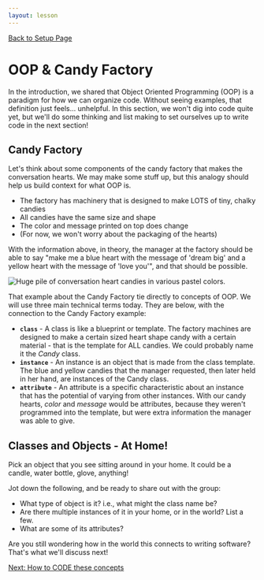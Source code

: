 ```yaml
---
layout: lesson
---
```


<a href="../">Back to Setup Page</a>

# OOP & Candy Factory

In the introduction, we shared that Object Oriented Programming (OOP) is a paradigm for how we can organize code. Without seeing examples, that definition just feels... unhelpful. In this section, we won't dig into code quite yet, but we'll do some thinking and list making to set ourselves up to write code in the next section!

## Candy Factory

Let's think about some components of the candy factory that makes the conversation hearts. We may make some stuff up, but this analogy should help us build context for what OOP is.
- The factory has machinery that is designed to make LOTS of tiny, chalky candies
- All candies have the same size and shape
- The color and message printed on top does change
- (For now, we won't worry about the packaging of the hearts)

With the information above, in theory, the manager at the factory should be able to say "make me a blue heart with the message of 'dream big' and a yellow heart with the message of 'love you'", and that should be possible.

<img class="small-img" src="{{ site.url }}/assets/images/conversation-hearts.jpg" alt="Huge pile of conversation heart candies in various pastel colors.">

That example about the Candy Factory tie directly to concepts of OOP. We will use three main technical terms today. They are below, with the connection to the Candy Factory example:
- **`class`** - A class is like a blueprint or template. The factory machines are designed to make a certain sized heart shape candy with a certain material - that is the template for ALL candies. We could probably name it the _Candy_ class.
- **`instance`** - An instance is an object that is made from the class template. The blue and yellow candies that the manager requested, then later held in her hand, are instances of the Candy class.
- **`attribute`** - An attribute is a specific characteristic about an instance that has the potential of varying from other instances. With our candy hearts, _color_ and _message_ would be attributes, because they weren't programmed into the template, but were extra information the manager was able to give.

<div class="try-it-new">
  <h2>Classes and Objects - At Home!</h2>
  <p>Pick an object that you see sitting around in your home. It could be a candle, water bottle, glove, anything!</p>  
  <p>Jot down the following, and be ready to share out with the group:</p>
  <ul>
    <li>What type of object is it? i.e., what might the class name be?</li>
    <li>Are there multiple instances of it in your home, or in the world? List a few.</li>
    <li>What are some of its attributes?</li>
  </ul>
</div>

Are you still wondering how in the world this connects to writing software? That's what we'll discuss next!

<a href="../class-syntax">Next: How to CODE these concepts</a>